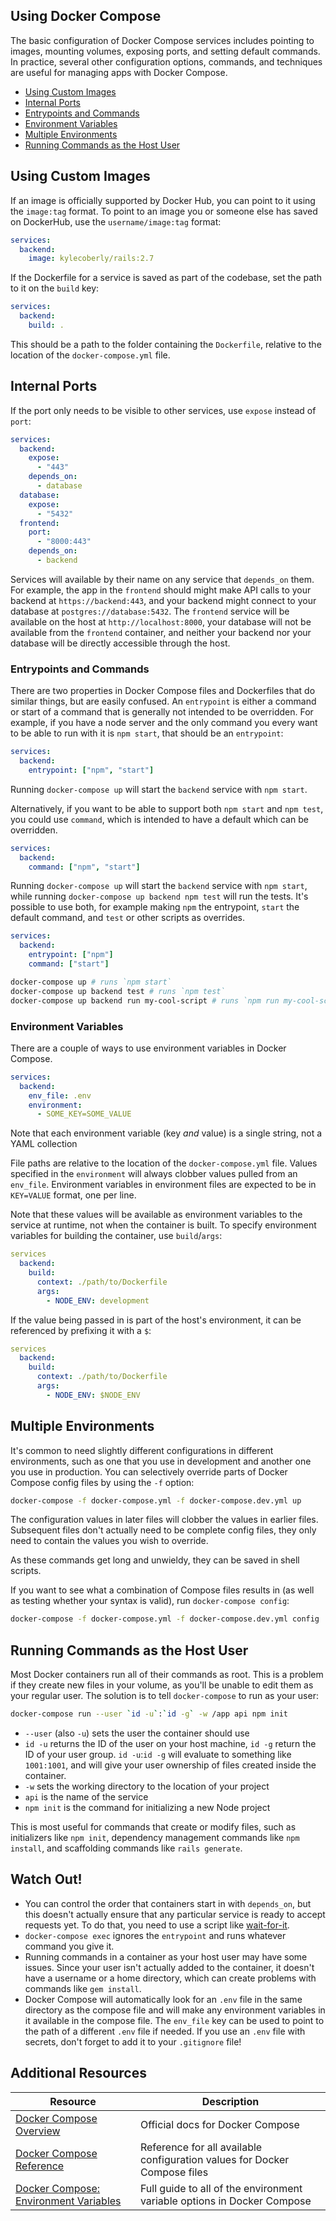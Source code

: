## Using Docker Compose

The basic configuration of Docker Compose services includes pointing to images, mounting volumes, exposing ports, and setting default commands. In practice, several other configuration options, commands, and techniques are useful for managing apps with Docker Compose.

* [Using Custom Images](#Using-Custom-Images)
* [Internal Ports](#Internal-Ports)
* [Entrypoints and Commands](#Entrypoints-and-Commands)
* [Environment Variables](#Environment-Variables)
* [Multiple Environments](#Multiple-Environments)
* [Running Commands as the Host User](#Running-Commands-as-the-Host-User)

## Using Custom Images

If an image is officially supported by Docker Hub, you can point to it using the `image:tag` format. To point to an image you or someone else has saved on DockerHub, use the `username/image:tag` format:

```yaml
services:
  backend:
    image: kylecoberly/rails:2.7
```

If the Dockerfile for a service is saved as part of the codebase, set the path to it on the `build` key:

```yaml
services:
  backend:
    build: .
```

This should be a path to the folder containing the `Dockerfile`, relative to the location of the `docker-compose.yml` file.

## Internal Ports

If the port only needs to be visible to other services, use `expose` instead of `port`:

```yaml
services:
  backend:
    expose:
      - "443"
    depends_on:
      - database
  database:
    expose:
      - "5432"
  frontend:
    port:
      - "8000:443"
    depends_on:
      - backend
```

Services will available by their name on any service that `depends_on` them. For example, the app in the `frontend` should might make API calls to your backend at `https://backend:443`, and your backend might connect to your database at `postgres://database:5432`. The `frontend` service will be available on the host at `http://localhost:8000`, your database will not be available from the `frontend` container, and neither your backend nor your database will be directly accessible through the host.

### Entrypoints and Commands

There are two properties in Docker Compose files and Dockerfiles that do similar things, but are easily confused. An `entrypoint` is either a command or start of a command that is generally not intended to be overridden. For example, if you have a node server and the only command you every want to be able to run with it is `npm start`, that should be an `entrypoint`:

```yaml
services:
  backend:
    entrypoint: ["npm", "start"]
```

Running `docker-compose up` will start the `backend` service with `npm start`.

Alternatively, if you want to be able to support both `npm start` and `npm test`, you could use `command`, which is intended to have a default which can be overridden.

```yaml
services:
  backend:
    command: ["npm", "start"]
```

Running `docker-compose up` will start the `backend` service with `npm start`, while running `docker-compose up backend npm test` will run the tests. It's possible to use both, for example making `npm` the entrypoint, `start` the default command, and `test` or other scripts as overrides.

```yaml
services:
  backend:
    entrypoint: ["npm"]
    command: ["start"]
```

```bash
docker-compose up # runs `npm start`
docker-compose up backend test # runs `npm test`
docker-compose up backend run my-cool-script # runs `npm run my-cool-script`
```

### Environment Variables

There are a couple of ways to use environment variables in Docker Compose.

```yaml
services:
  backend:
    env_file: .env
    environment:
      - SOME_KEY=SOME_VALUE
```

Note that each environment variable (key _and_ value) is a single string, not a YAML collection

File paths are relative to the location of the `docker-compose.yml` file. Values specified in the `environment` will always clobber values pulled from an `env_file`. Environment variables in environment files are expected to be in `KEY=VALUE` format, one per line.

Note that these values will be available as environment variables to the service at runtime, not when the container is built. To specify environment variables for building the container, use `build`/`args`:

```yaml
services
  backend:
    build:
      context: ./path/to/Dockerfile
      args:
        - NODE_ENV: development
```

If the value being passed in is part of the host's environment, it can be referenced by prefixing it with a `$`:

```yaml
services
  backend:
    build:
      context: ./path/to/Dockerfile
      args:
        - NODE_ENV: $NODE_ENV
```

## Multiple Environments

It's common to need slightly different configurations in different environments, such as one that you use in development and another one you use in production. You can selectively override parts of Docker Compose config files by using the `-f` option:

```bash
docker-compose -f docker-compose.yml -f docker-compose.dev.yml up
```

The configuration values in later files will clobber the values in earlier files. Subsequent files don't actually need to be complete config files, they only need to contain the values you wish to override.

As these commands get long and unwieldy, they can be saved in shell scripts.

If you want to see what a combination of Compose files results in (as well as testing whether your syntax is valid), run `docker-compose config`:

```bash
docker-compose -f docker-compose.yml -f docker-compose.dev.yml config
```

## Running Commands as the Host User

Most Docker containers run all of their commands as root. This is a problem if they create new files in your volume, as you'll be unable to edit them as your regular user. The solution is to tell `docker-compose` to run as your user:

```bash
docker-compose run --user `id -u`:`id -g` -w /app api npm init
```

* `--user` (also `-u`) sets the user the container should use
* ```id -u``` returns the ID of the user on your host machine, ```id -g``` return the ID of your user group. `id -u`:`id -g` will evaluate to something like `1001:1001`, and will give your user ownership of files created inside the container.
* `-w` sets the working directory to the location of your project
* `api` is the name of the service
* `npm init` is the command for initializing a new Node project

This is most useful for commands that create or modify files, such as initializers like `npm init`, dependency management commands like `npm install`, and scaffolding commands like `rails generate`.

## Watch Out!

* You can control the order that containers start in with `depends_on`, but this doesn't actually ensure that any particular service is ready to accept requests yet. To do that, you need to use a script like [wait-for-it](https://github.com/vishnubob/wait-for-it).
* `docker-compose exec` ignores the `entrypoint` and runs whatever command you give it.
* Running commands in a container as your host user may have some issues. Since your user isn't actually added to the container, it doesn't have a username or a home directory, which can create problems with commands like `gem install`.
* Docker Compose will automatically look for an `.env` file in the same directory as the compose file and will make any environment variables in it available in the compose file. The `env_file` key can be used to point to the path of a different `.env` file if needed. If you use an `.env` file with secrets, don't forget to add it to your `.gitignore` file!

## Additional Resources

| Resource | Description |
| --- | --- |
| [Docker Compose Overview](https://docs.docker.com/compose/) | Official docs for Docker Compose |
| [Docker Compose Reference](https://docs.docker.com/compose/compose-file/compose-file-v3/) | Reference for all available configuration values for Docker Compose files |
| [Docker Compose: Environment Variables](https://docs.docker.com/compose/environment-variables/) | Full guide to all of the environment variable options in Docker Compose |
